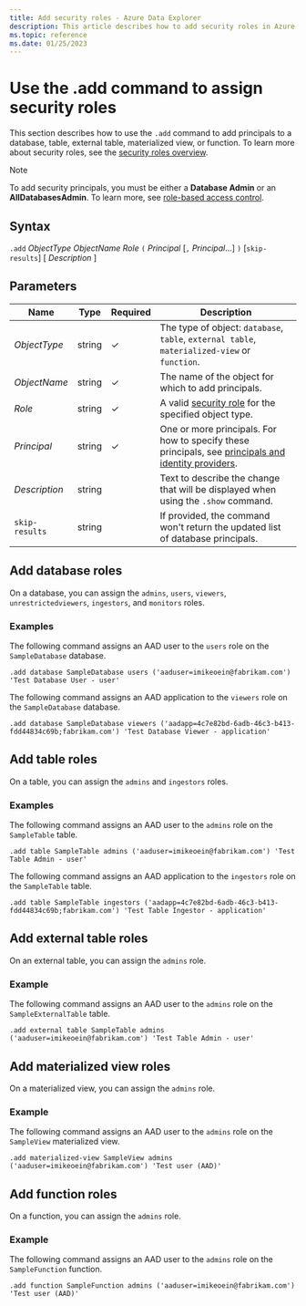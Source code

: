 ```yaml
---
title: Add security roles - Azure Data Explorer
description: This article describes how to add security roles in Azure Data Explorer.
ms.topic: reference
ms.date: 01/25/2023
---
```


# Use the .add command to assign security roles

This section describes how to use the `.add` command to add principals to a database, table, external table, materialized view, or function. To learn more about security roles, see the [security roles overview](security-roles.md).

>[!NOTE]
> To add security principals, you must be either a **Database Admin** or an **AllDatabasesAdmin**. To learn more, see [role-based access control](access-control/role-based-access-control.md).

## Syntax

`.add` *ObjectType* *ObjectName* *Role* `(` *Principal* [`,` *Principal*...] `)` [`skip-results`] [ *Description* ]

## Parameters

|Name|Type|Required|Description|
|--|--|--|--|
| *ObjectType* | string | &check; | The type of object: `database`, `table`, `external table`, `materialized-view` or `function`.|
| *ObjectName* | string | &check; | The name of the object for which to add principals.|
| *Role* | string | &check; | A valid [security role](security-roles.md#security-roles) for the specified object type.|
| *Principal* | string | &check; | One or more principals. For how to specify these principals, see [principals and identity providers](./access-control/principals-and-identity-providers.md#examples-for-azure-ad-principals).|
| *Description* | string | | Text to describe the change that will be displayed when using the `.show` command.|
| `skip-results` | string | | If provided, the command won't return the updated list of database principals.|

## Add database roles

On a database, you can assign the `admins`, `users`, `viewers`, `unrestrictedviewers`, `ingestors`, and `monitors` roles.

### Examples

The following command assigns an AAD user to the `users` role on the `SampleDatabase` database.

```kusto
.add database SampleDatabase users ('aaduser=imikeoein@fabrikam.com') 'Test Database User - user'
```

The following command assigns an AAD application to the `viewers` role on the `SampleDatabase` database.

```kusto
.add database SampleDatabase viewers ('aadapp=4c7e82bd-6adb-46c3-b413-fdd44834c69b;fabrikam.com') 'Test Database Viewer - application'
```

## Add table roles

On a table, you can assign the `admins` and `ingestors` roles.

### Examples

The following command assigns an AAD user to the `admins` role on the `SampleTable` table.

```kusto
.add table SampleTable admins ('aaduser=imikeoein@fabrikam.com') 'Test Table Admin - user'
```

The following command assigns an AAD application to the `ingestors` role on the `SampleTable` table.

```kusto
.add table SampleTable ingestors ('aadapp=4c7e82bd-6adb-46c3-b413-fdd44834c69b;fabrikam.com') 'Test Table Ingestor - application'
```

## Add external table roles

On an external table, you can assign the `admins` role.

### Example

The following command assigns an AAD user to the `admins` role on the `SampleExternalTable` table.

```kusto
.add external table SampleTable admins ('aaduser=imikeoein@fabrikam.com') 'Test Table Admin - user'
```

## Add materialized view roles

On a materialized view, you can assign the `admins` role.

### Example

The following command assigns an AAD user to the `admins` role on the `SampleView` materialized view.

```kusto
.add materialized-view SampleView admins ('aaduser=imikeoein@fabrikam.com') 'Test user (AAD)'
```

## Add function roles

On a function, you can assign the `admins` role.

### Example

The following command assigns an AAD user to the `admins` role on the `SampleFunction` function.

```kusto
.add function SampleFunction admins ('aaduser=imikeoein@fabrikam.com') 'Test user (AAD)'
```
